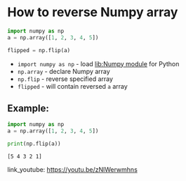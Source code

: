 # How to reverse Numpy array

```python
import numpy as np
a = np.array([1, 2, 3, 4, 5])

flipped = np.flip(a)
```

- `import numpy as np` - load [lib:Numpy module](/python-numpy/how-to-install-python-numpy-lib) for Python
- `np.array` - declare Numpy array
- `np.flip` - reverse specified array
- `flipped` - will contain reversed `a` array

## Example: 
```python
import numpy as np
a = np.array([1, 2, 3, 4, 5])

print(np.flip(a))
```
```
[5 4 3 2 1]

```

link_youtube: https://youtu.be/zNlWerwmhns
